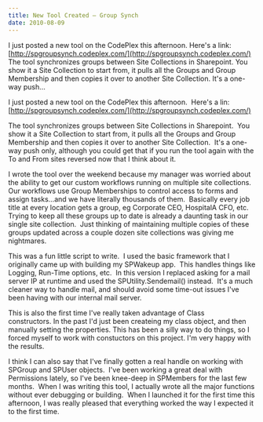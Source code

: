 ```yaml
---
title: New Tool Created – Group Synch
date: 2010-08-09
---
```


I just posted a new tool on the CodePlex this afternoon. Here's a link: [http://spgroupsynch.codeplex.com/](http://spgroupsynch.codeplex.com/) The tool synchronizes groups between Site Collections in Sharepoint. You show it a Site Collection to start from, it pulls all the Groups and Group Membership and then copies it over to another Site Collection. It's a one-way push…

<!-- end -->

I just posted a new tool on the CodePlex this afternoon.  Here's a lin: [http://spgroupsynch.codeplex.com/](http://spgroupsynch.codeplex.com/)

The tool synchronizes groups between Site Collections in Sharepoint.  You show it a Site Collection to start from, it pulls all the Groups and Group Membership and then copies it over to another Site Collection.  It's a one-way push only, although you could get that if you run the tool again with the To and From sites reversed now that I think about it.

I wrote the tool over the weekend because my manager was worried about the ability to get our custom workflows running on multiple site collections.  Our workflows use Group Memberships to control access to forms and assign tasks…and we have literally thousands of them.  Basically every job title at every location gets a group, eg Corporate CEO, HospitalA CFO, etc.  Trying to keep all these groups up to date is already a daunting task in our single site collection.  Just thinking of maintaining multiple copies of these groups updated across a couple dozen site collections was giving me nightmares.

This was a fun little script to write.  I used the basic framework that I originally came up with building my SPWakeup app.  This handles things like Logging, Run-Time options, etc.  In this version I replaced asking for a mail server IP at runtime and used the SPUtility.Sendemail() instead.  It's a much cleaner way to handle mail, and should avoid some time-out issues I've been having with our internal mail server.

This is also the first time I've really taken advantage of Class constructors. In the past I'd just been createing my class object, and then manually setting the properties. This has been a silly way to do things, so I forced myself to work with constuctors on this project. I'm very happy with the results.

I think I can also say that I've finally gotten a real handle on working with SPGroup and SPUser objects.  I've been working a great deal with Permissions lately, so I've been knee-deep in SPMembers for the last few months.  When I was writing this tool, I actually wrote all the major functions without ever debugging or building.  When I launched it for the first time this afternoon, I was really pleased that everything worked the way I expected it to the first time.
